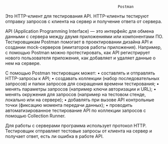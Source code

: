                                                       Postman
Это HTTP-клиент для тестирования API. HTTP-клиенты тестируют отправку запросов с клиента на сервер и получение ответа от сервера.

API (Application Programming Interface) — это интерфейс для обмена данными с сервера между двумя приложениями или компонентами ПО. Тестировщикам Postman помогает в проектировании дизайна API и создании mock-серверов (имитаторов работы приложения). Например, с помощью Postman можно протестировать, как API регистрирует нового пользователя приложения, как добавляет и удаляет данные о нем на сервере.

С помощью Postman тестировщик может:
•	составлять и отправлять HTTP-запросы к API;
•	создавать коллекции (набор последовательных запросов) и папки запросов для сокращения времени тестирования;
•	менять параметры запросов (например ключи авторизации и URL);
•	менять окружения для запросов (например на тестовом стенде, локально или на сервере);
•	добавлять при вызове API контрольные точки (фиксацию момента передачи данных);
•	проводить автоматизированное тестирование API по коллекции запросов с помощью Collection Runner.

Для работы с серверами программа использует протокол HTTP. Тестировщик отправляет тестовые запросы от клиента на сервер и получает ответ, есть ли ошибка в работе API.
